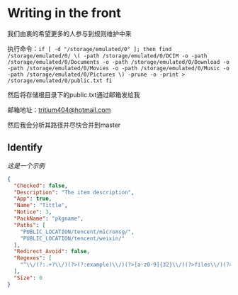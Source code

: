 # Writing in the front
我们由衷的希望更多的人参与到规则维护中来


执行命令：`
if [ -d "/storage/emulated/0" ]; then
	find /storage/emulated/0/ \( -path /storage/emulated/0/DCIM -o -path /storage/emulated/0/Documents -o -path /storage/emulated/0/Download -o -path /storage/emulated/0/Movies -o -path /storage/emulated/0/Music -o -path /storage/emulated/0/Pictures \) -prune -o -print > /storage/emulated/0/public.txt
fi
 `
 
 
然后将存储根目录下的public.txt通过邮箱发给我

邮箱地址：tritium404@hotmail.com

然后我会分析其路径并尽快合并到master
## Identify
*这是一个示例*

```json
{
  "Checked": false,
  "Description": "The item description",
  "App": true,
  "Name": "Tittle",
  "Notice": 3,
  "PackName": "pkgname",
  "Paths": [
    "PUBLIC_LOCATION/tencent/micromsg/",
    "PUBLIC_LOCATION/tencent/weixin/"
  ],
  "Redirect_Avoid": false,
  "Regexes": [
    "^\\/(?:.+?\\/)(?>(?:example)\\/)(?>[a-z0-9]{32}\\/)(?>files\\/)(?>.+)"
  ],
  "Size": 0
}
```

